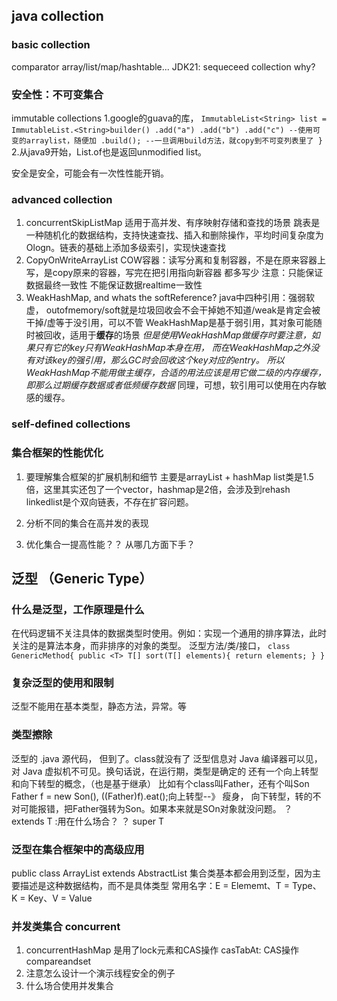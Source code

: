 ## java collection
### basic collection
  comparator
  array/list/map/hashtable...
  JDK21: sequeceed collection why?

### 安全性：不可变集合
 immutable collections
1.google的guava的库，
`
 ImmutableList<String> list = ImmutableList.<String>builder()
     .add("a")
     .add("b")
     .add("c") --使用可变的arraylist，随便加
     .build(); --一旦调用build方法，就copy到不可变列表里了
 }
`
2.从java9开始，List.of也是返回unmodified list。

安全是安全，可能会有一次性性能开销。

### advanced collection
  1. concurrentSkipListMap
     适用于高并发、有序映射存储和查找的场景
     跳表是一种随机化的数据结构，支持快速查找、插入和删除操作，平均时间复杂度为 Ologn。链表的基础上添加多级索引，实现快速查找
2. CopyOnWriteArrayList
COW容器：读写分离和复制容器，不是在原来容器上写，是copy原来的容器，写完在把引用指向新容器
都多写少
注意：只能保证数据最终一致性 不能保证数据realtime一致性
3. WeakHashMap, and whats the softReference?
java中四种引用：强弱软虚， outofmemory/soft就是垃圾回收会不会干掉她不知道/weak是肯定会被干掉/虚等于没引用，可以不管
WeakHashMap是基于弱引用，其对象可能随时被回收，适用于**缓存**的场景
   _但是使用WeakHashMap做缓存时要注意，如果只有它的key只有WeakHashMap本身在用，
   而在WeakHashMap之外没有对该key的强引用，那么GC时会回收这个key对应的entry。
   所以WeakHashMap不能用做主缓存，合适的用法应该是用它做二级的内存缓存，即那么过期缓存数据或者低频缓存数据_
同理，可想，软引用可以使用在内存敏感的缓存。

### self-defined collections

### 集合框架的性能优化
  1. 要理解集合框架的扩展机制和细节
主要是arrayList + hashMap
list类是1.5倍，这里其实还包了一个vector，hashmap是2倍，会涉及到rehash
linkedlist是个双向链表，不存在扩容问题。

  2. 分析不同的集合在高并发的表现
  3. 优化集合一提高性能？？ 从哪几方面下手？

## 泛型 （Generic Type）
### 什么是泛型，工作原理是什么
在代码逻辑不关注具体的数据类型时使用。例如：实现一个通用的排序算法，此时关注的是算法本身，而非排序的对象的类型。
泛型方法/类/接口， 
`
class GenericMethod{
    public <T> T[] sort(T[] elements){
        return elements;
    }
}
`

### 复杂泛型的使用和限制
泛型不能用在基本类型，静态方法，异常。等

### 类型擦除
泛型的 .java 源代码， 但到了。class就没有了
泛型信息对 Java 编译器可以见，对 Java 虚拟机不可见。换句话说，在运行期，类型是确定的
还有一个向上转型和向下转型的概念，（也是基于继承）
比如有个class叫Father，还有个叫Son
Father f = new Son(), ((Father)f).eat();向上转型--》 瘦身，
向下转型，转的不对可能报错，把Father强转为Son。如果本来就是SOn对象就没问题。
？ extends T  :用在什么场合？
？ super T
### 泛型在集合框架中的高级应用
public class ArrayList<E> extends AbstractList<E>
集合类基本都会用到泛型，因为主要描述是这种数据结构，而不是具体类型
常用名字：E = Elememt、T = Type、K = Key、V = Value
### 并发类集合 concurrent
1. concurrentHashMap
是用了lock元素和CAS操作
casTabAt: CAS操作 compareandset
2. 注意怎么设计一个演示线程安全的例子
3. 什么场合使用并发集合


 